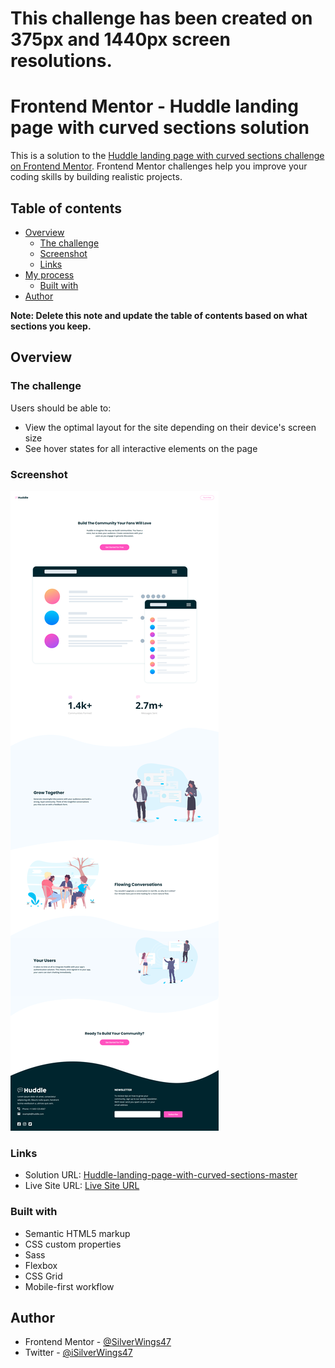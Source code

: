 # This challenge has been created on 375px and 1440px screen resolutions.

# Frontend Mentor - Huddle landing page with curved sections solution

This is a solution to the [Huddle landing page with curved sections challenge on Frontend Mentor](https://www.frontendmentor.io/challenges/huddle-landing-page-with-curved-sections-5ca5ecd01e82137ec91a50f2). Frontend Mentor challenges help you improve your coding skills by building realistic projects. 

## Table of contents

- [Overview](#overview)
  - [The challenge](#the-challenge)
  - [Screenshot](#screenshot)
  - [Links](#links)
- [My process](#my-process)
  - [Built with](#built-with)
- [Author](#author)

**Note: Delete this note and update the table of contents based on what sections you keep.**

## Overview

### The challenge

Users should be able to:

- View the optimal layout for the site depending on their device's screen size
- See hover states for all interactive elements on the page

### Screenshot

![Screenshot](images/Screenshot1.png)

### Links

- Solution URL: [Huddle-landing-page-with-curved-sections-master](https://github.com/SilverWings47/huddle-landing-page-with-curved-sections)
- Live Site URL: [Live Site URL](https://silverwings47.github.io/huddle-landing-page-with-curved-sections/)

### Built with

- Semantic HTML5 markup
- CSS custom properties
- Sass
- Flexbox
- CSS Grid
- Mobile-first workflow

## Author

- Frontend Mentor - [@SilverWings47](https://www.frontendmentor.io/profile/SilverWings47)
- Twitter - [@iSilverWings47](https://www.twitter.com/iSilverWings)
